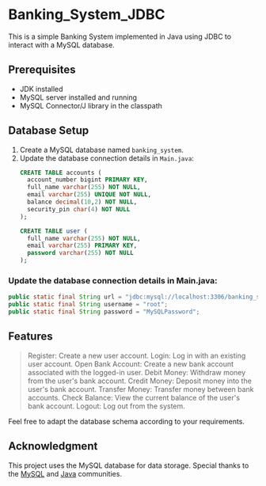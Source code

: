 # Banking_System_JDBC
This is a simple Banking System implemented in Java using JDBC to interact with a MySQL database.

## Prerequisites
- JDK installed
- MySQL server installed and running
- MySQL Connector/J library in the classpath

## Database Setup
1. Create a MySQL database named `banking_system`.
2. Update the database connection details in `Main.java`:
     ```sql
   CREATE TABLE accounts (
       account_number bigint PRIMARY KEY,
       full_name varchar(255) NOT NULL,
       email varchar(255) UNIQUE NOT NULL,
       balance decimal(10,2) NOT NULL,
       security_pin char(4) NOT NULL
   );

   CREATE TABLE user (
       full_name varchar(255) NOT NULL,
       email varchar(255) PRIMARY KEY,
       password varchar(255) NOT NULL
   );
   ```

### Update the database connection details in Main.java:     
   ```java
   public static final String url = "jdbc:mysql://localhost:3306/banking_system";
   public static final String username = "root";
   public static final String password = "MySQLPassword";
```

## Features
> Register: Create a new user account.
> Login: Log in with an existing user account.
> Open Bank Account: Create a new bank account associated with the logged-in user.
> Debit Money: Withdraw money from the user's bank account.
> Credit Money: Deposit money into the user's bank account.
> Transfer Money: Transfer money between bank accounts.
> Check Balance: View the current balance of the user's bank account.
> Logout: Log out from the system.
   
Feel free to adapt the database schema according to your requirements.

## Acknowledgment
This project uses the MySQL database for data storage.
Special thanks to the [MySQL](https://www.mysql.com/) and [Java](https://www.oracle.com/java/) communities.
   
